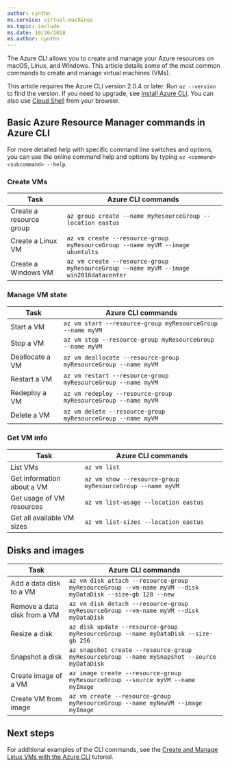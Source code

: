 ```yaml
---
author: cynthn
ms.service: virtual-machines
ms.topic: include
ms.date: 10/26/2018
ms.author: cynthn
---
```

The Azure CLI allows you to create and manage your Azure resources on macOS, Linux, and Windows. This article details some of the most common commands to create and manage virtual machines (VMs).

This article requires the Azure CLI version 2.0.4 or later. Run `az --version` to find the version. If you need to upgrade, see [Install Azure CLI](/cli/azure/install-azure-cli). You can also use [Cloud Shell](/azure/cloud-shell/quickstart) from your browser.

## Basic Azure Resource Manager commands in Azure CLI
For more detailed help with specific command line switches and options, you can use the online command help and options by typing `az <command> <subcommand> --help`.

### Create VMs
| Task | Azure CLI commands |
| --- | --- |
| Create a resource group | `az group create --name myResourceGroup --location eastus` |
| Create a Linux VM | `az vm create --resource-group myResourceGroup --name myVM --image ubuntults` |
| Create a Windows VM | `az vm create --resource-group myResourceGroup --name myVM --image win2016datacenter` |

### Manage VM state
| Task | Azure CLI commands |
| --- | --- |
| Start a VM | `az vm start --resource-group myResourceGroup --name myVM` |
| Stop a VM | `az vm stop --resource-group myResourceGroup --name myVM` |
| Deallocate a VM | `az vm deallocate --resource-group myResourceGroup --name myVM` |
| Restart a VM | `az vm restart --resource-group myResourceGroup --name myVM` |
| Redeploy a VM | `az vm redeploy --resource-group myResourceGroup --name myVM` |
| Delete a VM | `az vm delete --resource-group myResourceGroup --name myVM` |

### Get VM info
| Task | Azure CLI commands |
| --- | --- |
| List VMs | `az vm list` |
| Get information about a VM | `az vm show --resource-group myResourceGroup --name myVM` |
| Get usage of VM resources | `az vm list-usage --location eastus` |
| Get all available VM sizes | `az vm list-sizes --location eastus` |

## Disks and images
| Task | Azure CLI commands |
| --- | --- |
| Add a data disk to a VM | `az vm disk attach --resource-group myResourceGroup --vm-name myVM --disk myDataDisk --size-gb 128 --new ` |
| Remove a data disk from a VM | `az vm disk detach --resource-group myResourceGroup --vm-name myVM --disk myDataDisk` |
| Resize a disk | `az disk update --resource-group myResourceGroup --name myDataDisk --size-gb 256` |
| Snapshot a disk | `az snapshot create --resource-group myResourceGroup --name mySnapshot --source myDataDisk` |
| Create image of a VM | `az image create --resource-group myResourceGroup --source myVM --name myImage` |
| Create VM from image | `az vm create --resource-group myResourceGroup --name myNewVM --image myImage` |


## Next steps
For additional examples of the CLI commands, see the [Create and Manage Linux VMs with the Azure CLI](../articles/virtual-machines/linux/tutorial-manage-vm.md) tutorial.

